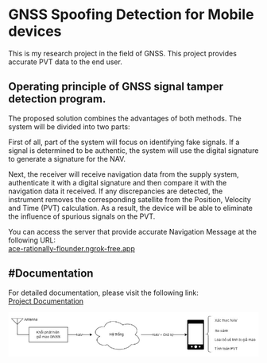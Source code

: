 # GNSS Spoofing Detection for Mobile devices
This is my research project in the field of GNSS. This project provides accurate PVT data to the end user.
## Operating principle of GNSS signal tamper detection program.
The proposed solution combines the advantages of both methods. The system will be divided into two parts:

First of all, part of the system will focus on identifying fake signals. If a signal is determined to be authentic, the system will use the digital signature to generate a signature for the NAV.

Next, the receiver will receive navigation data from the supply system, authenticate it with a digital signature and then compare it with the navigation data it received. If any discrepancies are detected, the instrument removes the corresponding satellite from the Position, Velocity and Time (PVT) calculation. As a result, the device will be able to eliminate the influence of spurious signals on the PVT.

You can access the server that provide accurate Navigation Message at the following URL:  
[ace-rationally-flounder.ngrok-free.app](https://ace-rationally-flounder.ngrok-free.app)

## #Documentation

For detailed documentation, please visit the following link:  
[Project Documentation](https://github.com/mxngocqb/RSA)

<img src="https://github.com/mxngocqb/AndroidGNSSSpoofingDetection/blob/master/picture/solution.jpg" alt="Solution image" width="900" />
